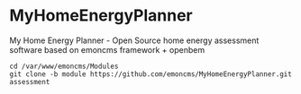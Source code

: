 # MyHomeEnergyPlanner
My Home Energy Planner - Open Source home energy assessment software based on emoncms framework + openbem

    cd /var/www/emoncms/Modules
    git clone -b module https://github.com/emoncms/MyHomeEnergyPlanner.git assessment
    
